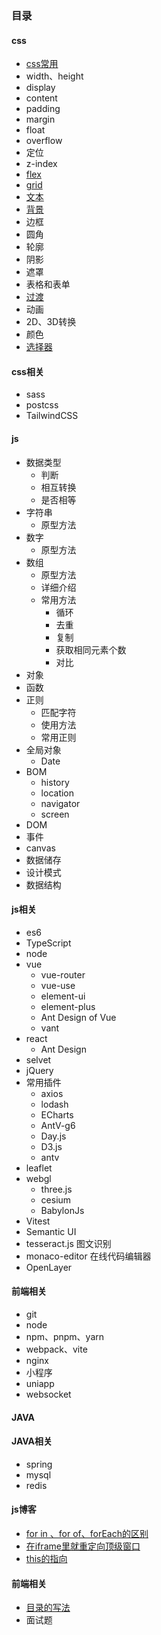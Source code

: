 ### 目录
#### css
* [css常用](./1.css/常用css.md)
* width、height
* display
* content
* padding
* margin
* float
* overflow
* 定位
* z-index 
* [flex](./1.css/6.flex.md)
* [grid](./1.css/7.grid.md) 
* [文本](./1.css/2.文本.md)
* [背景](./1.css/3.背景.md)
* 边框
* 圆角
* 轮廓
* 阴影
* 遮罩
* 表格和表单
* [过渡](./1.css/10.过渡.md)
* 动画
* 2D、3D转换
* 颜色
* [选择器](./1.css/20.选择器.md)
#### css相关
* sass
* postcss
* TailwindCSS 
#### js
* 数据类型
  * 判断
  * 相互转换
  * 是否相等
* 字符串
  * 原型方法
* 数字
  * 原型方法
* 数组
  * 原型方法
  * 详细介绍
  * 常用方法
    * 循环
    * 去重
    * 复制
    * 获取相同元素个数
    * 对比
* 对象
* 函数
* 正则
  * 匹配字符
  * 使用方法
  * 常用正则
* 全局对象
  * Date
* BOM
  * history
  * location
  * navigator
  * screen
* DOM
* 事件
* canvas
* 数据储存
* 设计模式
* 数据结构
#### js相关
* es6
* TypeScript
* node
* vue
  * vue-router
  * vue-use
  * element-ui
  * element-plus
  * Ant Design of Vue
  * vant
* react
  * Ant Design
* selvet
* jQuery
* 常用插件
  * axios
  * lodash
  * ECharts
  * AntV-g6
  * Day.js
  * D3.js
  * antv
* leaflet
* webgl
  * three.js
  * cesium
  * BabylonJs
* Vitest
* Semantic UI
* tesseract.js 图文识别
* monaco-editor 在线代码编辑器
* OpenLayer
#### 前端相关
* git
* node
* npm、pnpm、yarn
* webpack、vite
* nginx
* 小程序
* uniapp
* websocket
#### JAVA
#### JAVA相关
* spring
* mysql
* redis
#### js博客
* [for in 、for of、forEach的区别](./js/for...in、for...of.md)
* [在iframe里就重定向顶级窗口](./js/在iframe里就重定向顶级窗口.md)
* [this的指向](./js/this.md)
#### 前端相关
* [目录的写法](./other/目录的写法.md)
* 面试题
